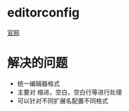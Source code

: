 # editorconfig
[官网](https://editorconfig.org)

# 解决的问题
- 统一编辑器格式
- 主要对 缩进，空白，空白行等进行处理
- 可以针对不同扩展名配置不同格式
